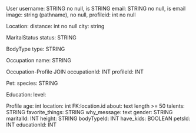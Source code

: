 User
username: STRING no null, is STRING
email: STRING no null, is email
image: string (pathname), no null,
profileid: int no null

Location:
distance: int no null
city: string

MaritalStatus
status: STRING

BodyType
type: STRING

Occupation
name: STRING

Occupation-Profile JOIN
occupationId: INT
profileId: INT

Pet:
species: STRING

Education:
level: 

Profile
age: int
location: int FK:location.id
about: text length >= 50
talents: STRING
favorite_things: STRING
why_message: text
gender: STRING
maritalId: INT
height: STRING
bodyTypeId: INT
have_kids: BOOLEAN
petsId: INT
educationId: INT

